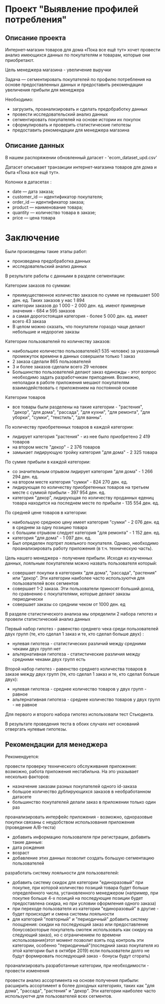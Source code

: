 # Проект "Выявление профилей потребления"

## Описание проекта

Интернет-магазин товаров для дома «Пока все ещё тут» хочет провести анализ имеющихся данных по покупателям и товарам, которые они приобретают.

Цель менеджера магазина - увеличение выручки

Задача — сегментировать покупателей по профилю потребления на основе предоставленных данных и предоставить рекомендации увеличения прибыли для менеджера

Необходимо:

 - загрузить, проанализировать и сделать предобработку данных
 - провести исследовательский анализ данных
 - сегментировать покупателей на основе истории их покупок
 - сформулировать и проверить статистические гипотезы
 - предоставить рекомендации для менеджера магазина

## Описание данных

В нашем распоряжении обновленный датасет - 'ecom_dataset_upd.csv'

Датасет описывает транзакции интернет-магазина товаров для дома и быта «Пока все ещё тут».

Колонки в датасетах :

- date — дата заказа;
- customer_id — идентификатор покупателя;
- order_id — идентификатор заказа;
- product — наименование товара;
- quantity — количество товара в заказе;
- price — цена товара

# Заключение

Были произведены такие этапы работ:

- произведена предобработка данных
- исследовательский анализ данных

В результате работы с данными в разделе сегментации:

Категории заказов по суммам:

- преимущественное количество заказов по сумме не превышает 500 ден. ед. Таких заказов у нас 1 894
- категории заказов до 1 000 - 2 000 ден. ед. имеют примерные значения - 684 и 595 заказов
- а самая дорогостоящая категория - более 5 000 ден. ед. имеет всего 43 заказа
- В целом можно сказать, что покупатели гораздо чаще делают небольшие и недорогие заказы

Категории пользователей по количеству заказов:

- наибольшее количество пользователей(1 535 человек) за указанный промежуток времени в данных совершили только 1 заказ
- 2 заказа сделали 865 пользователей
- 3 и более заказов сделали всего 29 человек
- Большинство пользователей делают заказ единожды - этот вопрос необходимо задать разработчикам прилодения. Возможно, неполадки в работе приложения мешают покупателям взаимодействовать с приложением на постоянной основе

Категории товаров

- все товары были разделены на такие категории - "растения", "декор", "для дома", "рассада", "для кухни", "для ремонта", "для уборки", "сумки", "текстиль", "для ванны".

По количеству приобретенных товаров в каждой категории:

- лидирует категория "растения" - из нее было приобретено 2 419 товаров
- на втором месте "декор" - 2 376 товаров
- замыкает лидирующую тройку категория "для дома" - 2 325 товара

По сумме прибыли в каждой категории:

- со значительным отрывом лидирует категория "для дома" - 1 266 294 ден. ед.
- на втором месте категория "сумки" - 824 270 ден. ед.
- лидирующая по количеству приобретенных товаров на третьем месте с суммой прибыли - 397 954 ден. ед.
- категория "декор", лидирующая по количеству проданных едениц товара находится на последнем месте по прибыли - 135 554 ден. ед.

По средней цене товаров в категории:

- наибольшую среднюю цену имеет категория "сумки" - 2 076 ден. ед в среднем за одну позицию товара
- с большим отрывом следует категория "для ремонта" - 1 152 ден. ед.
- категория "для дома" - 1 097 ден. ед.
- Был определен портрет лояльного покупателя. Однако, необходимо проанализировать работу приложения (в т.ч. техническую часть). 

Цель нашего менеджера - получение прибыли. Исходя из изученных данных, лояльным покупателем можно назвать пользователя который:

- совершает покупки в категориях "для дома", "рассада", "растения" или "декор". Эти категории наиболее часто используютчя для пользователей всех сегментов
- совершает 1-2 заказа. Эти пользователи приносят больший доход, по сравнению с покупателями, которые делают заказы периодически
- совершает заказы со средним чеком от 1000 ден. ед

В  разделе статистического анализа мы определили 2 набора гипотез и провели статистический анализ данных

Первый набор гипотез - равенство среднего чека среди пользователей двух групп (те, кто сделал 1 заказ и те, кто сделал больше двух) :
- нулевая гипотеза - статистических различий между средними чеками двух групп нет
- альтернативная гипотеза - статистические различия между средними чеками двух групп есть

Второй набор гипотез - равенство среднего количества товаров в заказе между двух групп (те, кто сделал 1 заказ и те, кто сделал больше двух):
- нулевая гипотеза - среднее количество товаров у двух групп - равное
- альтернативная гипотеза - среднее количество товаров у двух групп - не равное

Для первого и второго набора гипотез использовали тест Стьюдента.

В результате проведения теста в обоих случаях нет оснований отвергать нулевые гипотезы.

## Рекомендации для менеджера

Рекомендуется:


провести проверку технического обслуживания приложения: возможно, работа приложения нестабильна. На это указывает несколько факторов:
 - назначение заказам разных покупателей одного id-заказа
 - большое количество дублирующихся заказов в необработанном датасете
 - большинство покупателей делали заказ в приложении только один раз  
  
проанализировать интерфейс приложения - возможно, одноразовые покупки связаны с неудобством использования приложения (проведение А/В-теста)
 - добавить информацию пользователя при регистрации, добавить такие данные:
 - дата рождения
 - возраст
 - добавление этих данных позволит создать большую сегментацию пользователей
  
разработать систему лояльности для пользователей: 
  - добавить систему скидок для категории "единоразовый" при покупке, при которой количество позиций товара будет больше определённого числа, установленного менеджером (например, при покупке больше 4-х позиций на последующие позиции будет предоставлена скидка, но при условии оформления одного заказа)
  - при переходе пользователя из категории "единоразовый" в другие - будет происходит и смена системы лояльности
  - для категорий "повторный" и "периодичный" добавить систему поощрения: скидки на последующий заказ или предоставление бонусов(которые покупатель смотеж использовать как скидку на следующий заказ), но с ограничением по времени использования(этот момент позволит взять под контроль эти категории, особенно "периодичный"(последний заказ покупателя из этой категории был в октябре 2019) если пользователи долго не будут формировать последующий заказ - бонусы будут сгорать)
  
проанализировать разработанные категории, при необходимости - провести изменения

провести анализ ассортимента на основе получения прибыли: расширить ассортимент в более доходных категориях, таких как "для дома", "рассада", "растения" и "декор". Эти категории наиболее часто используютчя для пользователей всех сегментов.
